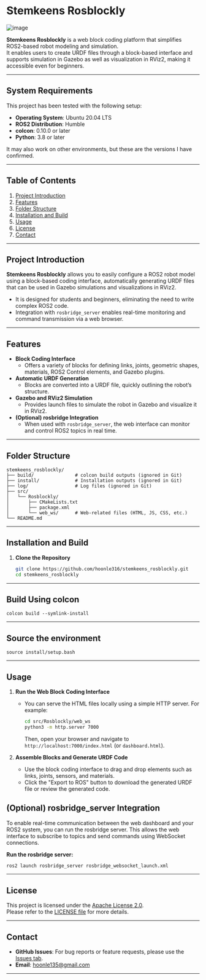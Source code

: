 # Stemkeens Rosblockly
![image](https://github.com/user-attachments/assets/19d4ce8c-337d-4df1-a62c-adee0f2b950f)

**Stemkeens Rosblockly** is a web block coding platform that simplifies ROS2-based robot modeling and simulation.  
It enables users to create URDF files through a block-based interface and supports simulation in Gazebo as well as visualization in RViz2, making it accessible even for beginners.

---

## System Requirements

This project has been tested with the following setup:

- **Operating System**: Ubuntu 20.04 LTS
- **ROS2 Distribution**: Humble
- **colcon**: 0.10.0 or later
- **Python**: 3.8 or later

It may also work on other environments, but these are the versions I have confirmed.

---

## Table of Contents
1. [Project Introduction](#project-introduction)
2. [Features](#features)
3. [Folder Structure](#folder-structure)
4. [Installation and Build](#installation-and-build)
5. [Usage](#usage)
6. [License](#license)
7. [Contact](#contact)

---

## Project Introduction
**Stemkeens Rosblockly** allows you to easily configure a ROS2 robot model using a block-based coding interface, automatically generating URDF files that can be used in Gazebo simulations and visualizations in RViz2.

- It is designed for students and beginners, eliminating the need to write complex ROS2 code.
- Integration with `rosbridge_server` enables real-time monitoring and command transmission via a web browser.

---

## Features
- **Block Coding Interface**  
  - Offers a variety of blocks for defining links, joints, geometric shapes, materials, ROS2 Control elements, and Gazebo plugins.
- **Automatic URDF Generation**  
  - Blocks are converted into a URDF file, quickly outlining the robot’s structure.
- **Gazebo and RViz2 Simulation**  
  - Provides launch files to simulate the robot in Gazebo and visualize it in RViz2.
- **(Optional) rosbridge Integration**  
  - When used with `rosbridge_server`, the web interface can monitor and control ROS2 topics in real time.

---

## Folder Structure

```plaintext
stemkeens_rosblockly/
├── build/               # colcon build outputs (ignored in Git)
├── install/             # Installation outputs (ignored in Git)
├── log/                 # Log files (ignored in Git)
├── src/
│   └── Rosblockly/
│       ├── CMakeLists.txt
│       ├── package.xml
│       └── web_ws/      # Web-related files (HTML, JS, CSS, etc.)
└── README.md
```

---

## Installation and Build

1. **Clone the Repository**
   ```bash
   git clone https://github.com/hoonle316/stemkeens_rosblockly.git
   cd stemkeens_rosblockly

---
## Build Using colcon
```
colcon build --symlink-install
```
---
## Source the environment
```
source install/setup.bash
```
---
## Usage
1. **Run the Web Block Coding Interface**  
   - You can serve the HTML files locally using a simple HTTP server. For example:
     ```bash
     cd src/Rosblockly/web_ws
     python3 -m http.server 7000
     ```
     Then, open your browser and navigate to `http://localhost:7000/index.html` (or `dashboard.html`).

2. **Assemble Blocks and Generate URDF Code**  
   - Use the block coding interface to drag and drop elements such as links, joints, sensors, and materials.
   - Click the "Export to ROS" button to download the generated URDF file or review the generated code.


## (Optional) rosbridge_server Integration
To enable real-time communication between the web dashboard and your ROS2 system, you can run the rosbridge server. This allows the web interface to subscribe to topics and send commands using WebSocket connections.

**Run the rosbridge server:**

```bash
ros2 launch rosbridge_server rosbridge_websocket_launch.xml
```
---
## License
This project is licensed under the [Apache License 2.0](./LICENSE).  
Please refer to the [LICENSE file](./LICENSE) for more details.

---
## Contact
- **GitHub Issues**: For bug reports or feature requests, please use the [Issues tab](../../issues).
- **Email**: hoonle135@gmail.com

---

